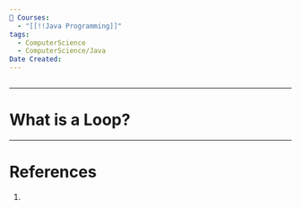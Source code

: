 ```yaml
---
📕 Courses:
  - "[[!!Java Programming]]"
tags:
  - ComputerScience
  - ComputerScience/Java
Date Created:
---
```

```table-of-contents
```
---
# What is a Loop?

---
# References
1. 